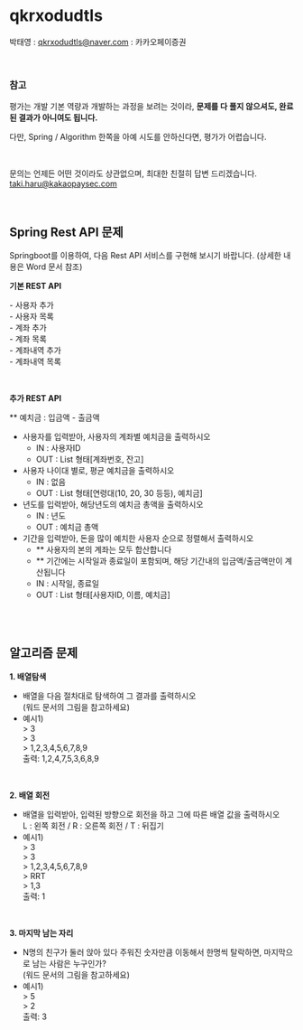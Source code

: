 # qkrxodudtls
박태영 : qkrxodudtls@naver.com : 카카오페이증권


<br>


### 참고

평가는 개발 기본 역량과 개발하는 과정을 보려는 것이라, **문제를 다 풀지 않으셔도, 완료된 결과가 아니여도 됩니다.**

다만, Spring / Algorithm 한쪽을 아예 시도를 안하신다면, 평가가 어렵습니다.


<br>  

문의는 언제든 어떤 것이라도 상관없으며, 최대한 친절히 답변 드리겠습니다.  
taki.haru@kakaopaysec.com

<br>

## Spring Rest API 문제

Springboot를 이용하여, 다음 Rest API 서비스를 구현해 보시기 바랍니다.
(상세한 내용은 Word 문서 참조)

**기본 REST API**  

\- 사용자 추가  
\- 사용자 목록  
\- 계좌 추가  
\- 계좌 목록  
\- 계좌내역 추가  
\- 계좌내역 목록  

<br>  

**추가 REST API**  

  \*\* 예치금 : 입금액 - 출금액  

* 사용자를 입력받아, 사용자의 계좌별 예치금을 출력하시오  
    * IN : 사용자ID  
    * OUT : List 형태[계좌번호, 잔고]  
* 사용자 나이대 별로, 평균 예치금을 출력하시오  
    * IN : 없음  
    * OUT : List 형태[연령대(10, 20, 30 등등), 예치금]  
* 년도를 입력받아, 해당년도의 예치금 총액을 출력하시오  
    * IN : 년도  
    * OUT : 예치금 총액  
* 기간을 입력받아, 돈을 많이 예치한 사용자 순으로 정렬해서 출력하시오  
    * \*\* 사용자의 본의 계좌는 모두 합산합니다  
    * \*\* 기간에는 시작일과 종료일이 포함되며, 해당 기간내의 입금액/출금액만이 계산됩니다  
    * IN : 시작일, 종료일  
    * OUT : List 형태[사용자ID, 이름, 예치금]  

<br>
<br>


## 알고리즘 문제  

**1\. 배열탐색**  
* 배열을 다음 절차대로 탐색하여 그 결과를 출력하시오  
(워드 문서의 그림을 참고하세요)  
* 예시1)  
\> 3  
\> 3  
\> 1\,2\,3\,4\,5\,6\,7\,8\,9  
출력: 1,2,4,7,5,3,6,8,9  

<br>

**2\. 배열 회전**  
* 배열을 입력받아, 입력된 방향으로 회전을 하고 그에 따른 배열 값을 출력하시오  
L : 왼쪽 회전  /  R : 오른쪽 회전 / T : 뒤집기  
* 예시1)  
\> 3  
\> 3  
\> 1\,2\,3\,4\,5\,6\,7\,8\,9  
\> RRT  
\> 1\,3  
출력: 1  

<br>

**3\. 마지막 남는 자리**  
* N명의 친구가 둘러 앉아 있다 주워진 숫자만큼 이동해서 한명씩 탈락하면, 마지막으로 남는 사람은 누구인가?  
(워드 문서의 그림을 참고하세요) 
* 예시1)  
\> 5  
\> 2  
출력: 3 


